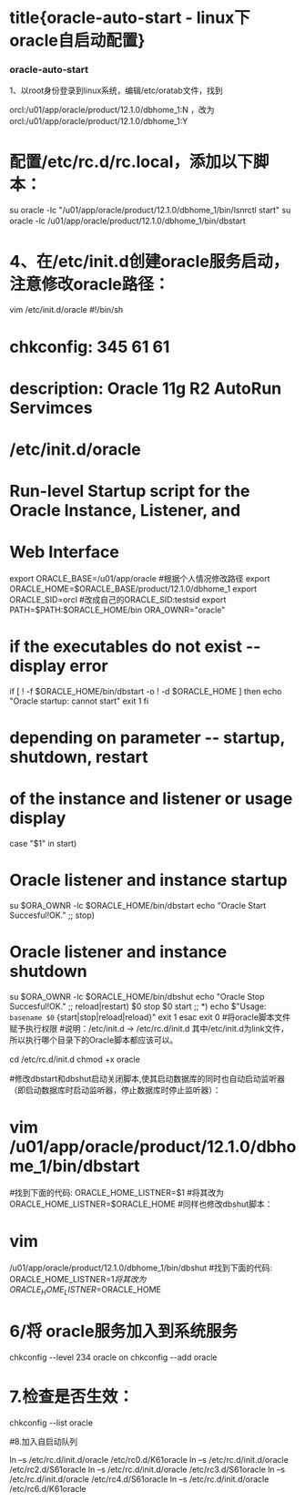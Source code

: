 # title{oracle-auto-start - linux下oracle自启动配置}

### oracle-auto-start
1、以root身份登录到linux系统，编辑/etc/oratab文件，找到 

orcl:/u01/app/oracle/product/12.1.0/dbhome_1:N
，改为
orcl:/u01/app/oracle/product/12.1.0/dbhome_1:Y
　

# 配置/etc/rc.d/rc.local，添加以下脚本：

su oracle -lc "/u01/app/oracle/product/12.1.0/dbhome_1/bin/lsnrctl start"
su oracle -lc /u01/app/oracle/product/12.1.0/dbhome_1/bin/dbstart
　　

# 4、在/etc/init.d创建oracle服务启动，注意修改oracle路径：
vim /etc/init.d/oracle 
#!/bin/sh
# chkconfig: 345 61 61
# description: Oracle 11g R2 AutoRun Servimces
# /etc/init.d/oracle
#
# Run-level Startup script for the Oracle Instance, Listener, and
# Web Interface
export ORACLE_BASE=/u01/app/oracle    #根据个人情况修改路径
export ORACLE_HOME=$ORACLE_BASE/product/12.1.0/dbhome_1
export ORACLE_SID=orcl          #改成自己的ORACLE_SID:testsid
export PATH=$PATH:$ORACLE_HOME/bin
ORA_OWNR="oracle"
# if the executables do not exist -- display error
if [ ! -f $ORACLE_HOME/bin/dbstart -o ! -d $ORACLE_HOME ]
then
echo "Oracle startup: cannot start"
exit 1
fi
# depending on parameter -- startup, shutdown, restart
# of the instance and listener or usage display
case "$1" in
start)
# Oracle listener and instance startup
su $ORA_OWNR -lc $ORACLE_HOME/bin/dbstart
echo "Oracle Start Succesful!OK."
;;
stop)
# Oracle listener and instance shutdown
su $ORA_OWNR -lc $ORACLE_HOME/bin/dbshut
echo "Oracle Stop Succesful!OK."
;;
reload|restart)
$0 stop
$0 start
;;
*)
echo $"Usage: `basename $0` {start|stop|reload|reload}"
exit 1
esac
exit 0
#将oracle脚本文件赋予执行权限 
#说明：/etc/init.d -> /etc/rc.d/init.d 其中/etc/init.d为link文件，所以执行哪个目录下的Oracle脚本都应该可以。

cd /etc/rc.d/init.d
chmod +x oracle
　　

#修改dbstart和dbshut启动关闭脚本,使其启动数据库的同时也自动启动监听器（即启动数据库时启动监听器，停止数据库时停止监听器）： 

# vim /u01/app/oracle/product/12.1.0/dbhome_1/bin/dbstart
#找到下面的代码:
ORACLE_HOME_LISTNER=$1
#将其改为
ORACLE_HOME_LISTNER=$ORACLE_HOME
#同样也修改dbshut脚本：

 

# vim
/u01/app/oracle/product/12.1.0/dbhome_1/bin/dbshut
#找到下面的代码: ORACLE_HOME_LISTNER=$1 将其改为 ORACLE_HOME_LISTNER=$ORACLE_HOME
# 6/将 oracle服务加入到系统服务

chkconfig --level 234 oracle on
chkconfig --add oracle
# 7.检查是否生效：

chkconfig --list oracle

#8.加入自启动队列

ln –s /etc/rc.d/init.d/oracle /etc/rc0.d/K61oracle
ln –s /etc/rc.d/init.d/oracle /etc/rc2.d/S61oracle
ln –s /etc/rc.d/init.d/oracle /etc/rc3.d/S61oracle
ln –s /etc/rc.d/init.d/oracle /etc/rc4.d/S61oracle
ln –s /etc/rc.d/init.d/oracle /etc/rc6.d/K61oracle
```